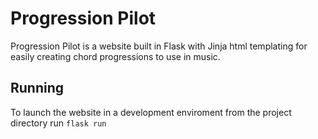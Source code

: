 # Progression Pilot
Progression Pilot is a website built in Flask with Jinja html templating for easily creating chord progressions to use in music. 
## Running
To launch the website in a development enviroment from the project directory run
`flask run`